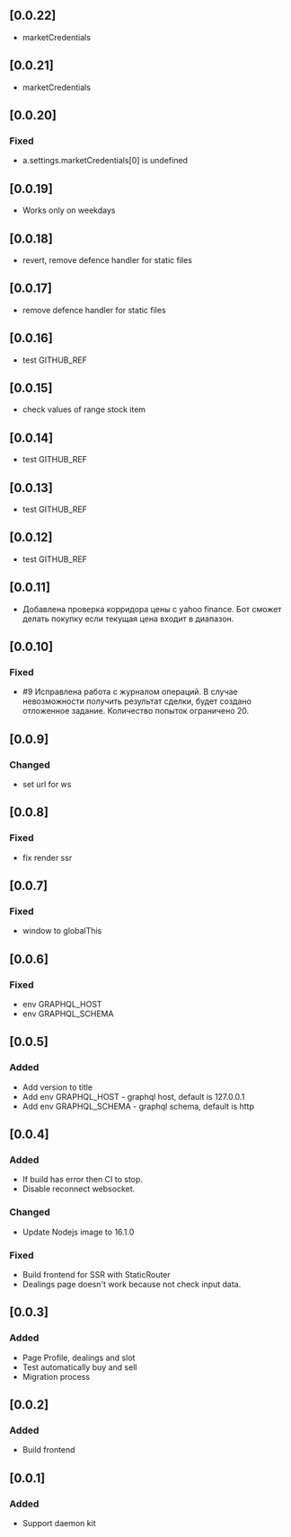 ## [0.0.22]

-   marketCredentials

## [0.0.21]

-   marketCredentials

## [0.0.20]

### Fixed

-   a.settings.marketCredentials[0] is undefined

## [0.0.19]

-   Works only on weekdays

## [0.0.18]

-   revert, remove defence handler for static files

## [0.0.17]

-   remove defence handler for static files

## [0.0.16]

-   test GITHUB_REF

## [0.0.15]

-   check values of range stock item

## [0.0.14]

-   test GITHUB_REF

## [0.0.13]

-   test GITHUB_REF

## [0.0.12]

-   test GITHUB_REF

## [0.0.11]

-   Добавлена проверка корридора цены с yahoo finance. Бот сможет делать
    покупку если текущая цена входит в диапазон.

## [0.0.10]

### Fixed

-   #9 Исправлена работа с журналом операций. В случае невозможности получить
    результат сделки, будет создано отложенное задание. Количество попыток
    ограничено 20.

## [0.0.9]

### Changed

-   set url for ws

## [0.0.8]

### Fixed

-   fix render ssr

## [0.0.7]

### Fixed

-   window to globalThis

## [0.0.6]

### Fixed

-   env GRAPHQL_HOST
-   env GRAPHQL_SCHEMA

## [0.0.5]

### Added

-   Add version to title
-   Add env GRAPHQL_HOST - graphql host, default is 127.0.0.1
-   Add env GRAPHQL_SCHEMA - graphql schema, default is http

## [0.0.4]

### Added

-   If build has error then CI to stop.
-   Disable reconnect websocket.

### Changed

-   Update Nodejs image to 16.1.0

### Fixed

-   Build frontend for SSR with StaticRouter
-   Dealings page doesn't work because not check input data.

## [0.0.3]

### Added

-   Page Profile, dealings and slot
-   Test automatically buy and sell
-   Migration process

## [0.0.2]

### Added

-   Build frontend

## [0.0.1]

### Added

-   Support daemon kit
